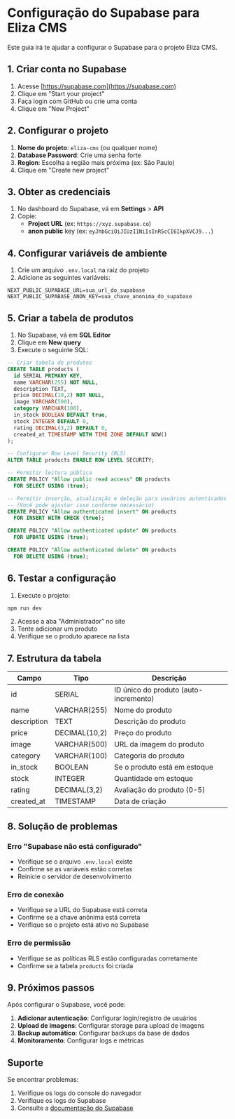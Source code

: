 # Configuração do Supabase para Eliza CMS

Este guia irá te ajudar a configurar o Supabase para o projeto Eliza CMS.

## 1. Criar conta no Supabase

1. Acesse [https://supabase.com](https://supabase.com)
2. Clique em "Start your project"
3. Faça login com GitHub ou crie uma conta
4. Clique em "New Project"

## 2. Configurar o projeto

1. **Nome do projeto**: `eliza-cms` (ou qualquer nome)
2. **Database Password**: Crie uma senha forte
3. **Region**: Escolha a região mais próxima (ex: São Paulo)
4. Clique em "Create new project"

## 3. Obter as credenciais

1. No dashboard do Supabase, vá em **Settings** > **API**
2. Copie:
   - **Project URL** (ex: `https://xyz.supabase.co`)
   - **anon public** key (ex: `eyJhbGciOiJIUzI1NiIsInR5cCI6IkpXVCJ9...`)

## 4. Configurar variáveis de ambiente

1. Crie um arquivo `.env.local` na raiz do projeto
2. Adicione as seguintes variáveis:

```env
NEXT_PUBLIC_SUPABASE_URL=sua_url_do_supabase
NEXT_PUBLIC_SUPABASE_ANON_KEY=sua_chave_anonima_do_supabase
```

## 5. Criar a tabela de produtos

1. No Supabase, vá em **SQL Editor**
2. Clique em **New query**
3. Execute o seguinte SQL:

```sql
-- Criar tabela de produtos
CREATE TABLE products (
  id SERIAL PRIMARY KEY,
  name VARCHAR(255) NOT NULL,
  description TEXT,
  price DECIMAL(10,2) NOT NULL,
  image VARCHAR(500),
  category VARCHAR(100),
  in_stock BOOLEAN DEFAULT true,
  stock INTEGER DEFAULT 0,
  rating DECIMAL(3,2) DEFAULT 0,
  created_at TIMESTAMP WITH TIME ZONE DEFAULT NOW()
);

-- Configurar Row Level Security (RLS)
ALTER TABLE products ENABLE ROW LEVEL SECURITY;

-- Permitir leitura pública
CREATE POLICY "Allow public read access" ON products
  FOR SELECT USING (true);

-- Permitir inserção, atualização e deleção para usuários autenticados
-- (Você pode ajustar isso conforme necessário)
CREATE POLICY "Allow authenticated insert" ON products
  FOR INSERT WITH CHECK (true);

CREATE POLICY "Allow authenticated update" ON products
  FOR UPDATE USING (true);

CREATE POLICY "Allow authenticated delete" ON products
  FOR DELETE USING (true);
```

## 6. Testar a configuração

1. Execute o projeto:
```bash
npm run dev
```

2. Acesse a aba "Administrador" no site
3. Tente adicionar um produto
4. Verifique se o produto aparece na lista

## 7. Estrutura da tabela

| Campo | Tipo | Descrição |
|-------|------|-----------|
| id | SERIAL | ID único do produto (auto-incremento) |
| name | VARCHAR(255) | Nome do produto |
| description | TEXT | Descrição do produto |
| price | DECIMAL(10,2) | Preço do produto |
| image | VARCHAR(500) | URL da imagem do produto |
| category | VARCHAR(100) | Categoria do produto |
| in_stock | BOOLEAN | Se o produto está em estoque |
| stock | INTEGER | Quantidade em estoque |
| rating | DECIMAL(3,2) | Avaliação do produto (0-5) |
| created_at | TIMESTAMP | Data de criação |

## 8. Solução de problemas

### Erro "Supabase não está configurado"
- Verifique se o arquivo `.env.local` existe
- Confirme se as variáveis estão corretas
- Reinicie o servidor de desenvolvimento

### Erro de conexão
- Verifique se a URL do Supabase está correta
- Confirme se a chave anônima está correta
- Verifique se o projeto está ativo no Supabase

### Erro de permissão
- Verifique se as políticas RLS estão configuradas corretamente
- Confirme se a tabela `products` foi criada

## 9. Próximos passos

Após configurar o Supabase, você pode:

1. **Adicionar autenticação**: Configurar login/registro de usuários
2. **Upload de imagens**: Configurar storage para upload de imagens
3. **Backup automático**: Configurar backups da base de dados
4. **Monitoramento**: Configurar logs e métricas

## Suporte

Se encontrar problemas:
1. Verifique os logs do console do navegador
2. Verifique os logs do Supabase
3. Consulte a [documentação do Supabase](https://supabase.com/docs) 